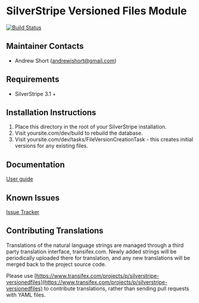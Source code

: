 SilverStripe Versioned Files Module
===================================

[![Build Status](https://secure.travis-ci.org/ajshort/silverstripe-versionedfiles.png?branch=master)](http://travis-ci.org/ajshort/silverstripe-versionedfiles)

Maintainer Contacts
-------------------
*  Andrew Short (<andrewjshort@gmail.com>)

Requirements
------------
* SilverStripe 3.1 +

Installation Instructions
-------------------------

1. Place this directory in the root of your SilverStripe installation.
2. Visit yoursite.com/dev/build to rebuild the database.
3. Visit yoursite.com/dev/tasks/FileVersionCreationTask - this creates initial
   versions for any existing files.
   
Documentation
-------------
[User guide](docs/en/user-guide.md)

Known Issues
------------
[Issue Tracker](http://github.com/ajshort/silverstripe-versionedfiles/issues)

Contributing Translations
-------------------------

Translations of the natural language strings are managed through a third party translation interface, transifex.com. Newly added strings will be periodically uploaded there for translation, and any new translations will be merged back to the project source code.

Please use [https://www.transifex.com/projects/p/silverstripe-versionedfiles](https://www.transifex.com/projects/p/silverstripe-versionedfiles) to contribute translations, rather than sending pull requests with YAML files.